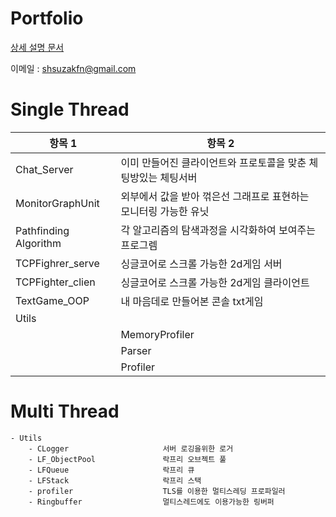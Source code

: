 # Portfolio

[상세 설명 문서](https://bit.ly/3xhkt98)


이메일 : shsuzakfn@gmail.com


# Single Thread

항목 1 | 항목 2 
----- | -----
Chat_Server | 이미 만들어진 클라이언트와 프로토콜을 맞춘 체팅방있는 체팅서버 
MonitorGraphUnit|외부에서 값을 받아 꺾은선 그래프로 표현하는 모니터링 가능한 유닛
Pathfinding Algorithm|각 알고리즘의 탐색과정을 시각화하여 보여주는 프로그렘
TCPFighrer_serve|싱글코어로 스크롤 가능한 2d게임 서버
TCPFighter_clien|싱글코어로 스크롤 가능한 2d게임 클라이언트
TextGame_OOP|내 마음데로 만들어본 콘솔 txt게임
Utils|
       |MemoryProfiler|메모리 누수 체크|
        |Parser|나만의 .ini파일을 파싱할수있는 클레스|
        |Profiler|싱글스레드에서만 작동하는 프로파일러|


# Multi Thread

    - Utils
        - CLogger                     서버 로깅을위한 로거
        - LF_ObjectPool               락프리 오브젝트 풀
        - LFQueue                     락프리 큐
        - LFStack                     락프리 스택
        - profiler                    TLS를 이용한 멀티스레딩 프로파일러
        - Ringbuffer                  멀티스레드에도 이용가능한 링버퍼
